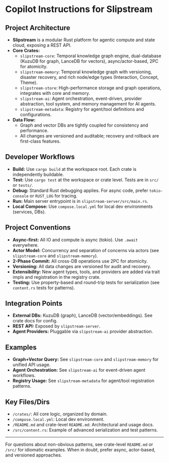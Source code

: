# Copilot Instructions for Slipstream

## Project Architecture
- **Slipstream** is a modular Rust platform for agentic compute and state cloud, exposing a REST API.
- **Core Crates:**
  - `slipstream-core`: Temporal knowledge graph engine, dual-database (KuzuDB for graph, LanceDB for vectors), async/actor-based, 2PC for atomicity.
  - `slipstream-memory`: Temporal knowledge graph with versioning, disaster recovery, and rich node/edge types (Interaction, Concept, Theme).
  - `slipstream-store`: High-performance storage and graph operations, integrates with core and memory.
  - `slipstream-ai`: Agent orchestration, event-driven, provider abstraction, tool system, and memory management for AI agents.
  - `slipstream-metadata`: Registry for agent/tool definitions and configurations.
- **Data Flow:**
  - Graph and vector DBs are tightly coupled for consistency and performance.
  - All changes are versioned and auditable; recovery and rollback are first-class features.

## Developer Workflows
- **Build:** Use `cargo build` at the workspace root. Each crate is independently buildable.
- **Test:** Use `cargo test` at the workspace or crate level. Tests are in `src/` or `tests/`.
- **Debug:** Standard Rust debugging applies. For async code, prefer `tokio-console` or `RUST_LOG` for tracing.
- **Run:** Main server entrypoint is in `slipstream-server/src/main.rs`.
- **Local Compose:** Use `compose.local.yml` for local dev environments (services, DBs).

## Project Conventions
- **Async-first:** All IO and compute is async (tokio). Use `.await` everywhere.
- **Actor Model:** Concurrency and separation of concerns via actors (see `slipstream-core` and `slipstream-memory`).
- **2-Phase Commit:** All cross-DB operations use 2PC for atomicity.
- **Versioning:** All data changes are versioned for audit and recovery.
- **Extensibility:** New agent types, tools, and providers are added via trait impls and registration in the registry crate.
- **Testing:** Use property-based and round-trip tests for serialization (see `content.rs` tests for patterns).

## Integration Points
- **External DBs:** KuzuDB (graph), LanceDB (vector/embeddings). See crate docs for config.
- **REST API:** Exposed by `slipstream-server`.
- **Agent Providers:** Pluggable via `slipstream-ai` provider abstraction.

## Examples
- **Graph+Vector Query:** See `slipstream-core` and `slipstream-memory` for unified API usage.
- **Agent Orchestration:** See `slipstream-ai` for event-driven agent workflows.
- **Registry Usage:** See `slipstream-metadata` for agent/tool registration patterns.

## Key Files/Dirs
- `/crates/`: All core logic, organized by domain.
- `/compose.local.yml`: Local dev environment.
- `/README.md` and crate-level `README.md`: Architectural and usage docs.
- `/src/content.rs`: Example of advanced serialization and test patterns.

---
For questions about non-obvious patterns, see crate-level `README.md` or `/src/` for idiomatic examples. When in doubt, prefer async, actor-based, and versioned approaches.
